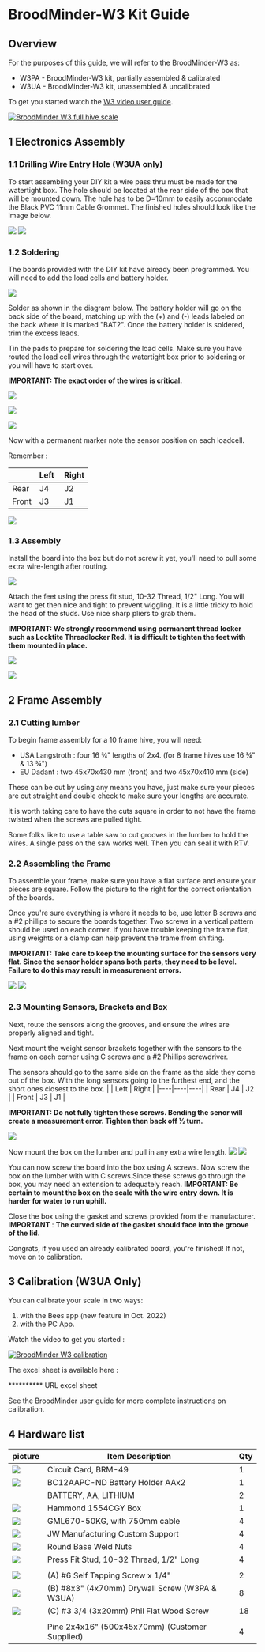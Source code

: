# BroodMinder-W3 Kit Guide

## Overview

For the purposes of this guide, we will refer to the BroodMinder-W3 as:
- W3PA - BroodMinder-W3 kit, partially assembled & calibrated
- W3UA - BroodMinder-W3 kit, unassembled & uncalibrated

To get you started watch the [W3 video user guide](https://mybroodminder.com/app/resources/video-guides).

[![BroodMinder W3 full hive scale](https://i3.ytimg.com/vi/tI6Kw-PU_3A/maxresdefault.jpg)](https://youtu.be/tI6Kw-PU_3A)



## 1 Electronics Assembly

### 1.1 Drilling Wire Entry Hole (W3UA only)

To start assembling your DIY kit a wire pass thru must be made for the watertight box. The hole should be located at the rear side of the box that will be mounted down. The hole has to be D=10mm to easily accommodate the Black PVC 11mm Cable Grommet. The finished holes should look like the image below.

![](./images/1_box-hole.jpg)
![](./images/2_box-hole_rubber.jpg)

### 1.2 Soldering

The boards provided with the DIY kit have already been programmed. You will need to add the load cells and battery holder.

![](./images/3_xlr_board.png)

Solder as shown in the diagram below. The battery holder will go on the back side of the board, matching up with the (+) and (-) leads labeled on the back where it is marked "BAT2". Once the battery holder is soldered, trim the excess leads.

Tin the pads to prepare for soldering the load cells. Make sure you have routed the load cell wires through the watertight box prior to soldering or you will have to start over.

**IMPORTANT: The exact order of the wires is critical.**

![](./images/4_soldering_order.png)

![](./images/5_welded_wires.png)

![](./images/6_elec_assy.jpg)

Now with a permanent marker note the sensor position on each loadcell. 

Remember :

| | Left | Right |
|----|----|----|
| Rear | J4 | J2 |
| Front | J3 | J1 |


![](images/6.1_mark_pos.jpg)


### 1.3 Assembly

Install the board into the box but do not screw it yet, you'll need to pull some extra wire-length after routing.

![](images/7_board_in_box.jpg)

Attach the feet using the press fit stud, 10-32 Thread, 1/2" Long. You will want to get then nice and tight to prevent wiggling. It is a little tricky to hold the head of the studs. Use nice sharp pliers to grab them.

**IMPORTANT: We strongly recommend using permanent thread locker such as Locktite Threadlocker Red. It is difficult to tighten the feet with them mounted in place.**

![](images/8_feet.png)

![](images/9_feet_detail.jpg)



## 2 Frame Assembly

### 2.1 Cutting lumber

To begin frame assembly for a 10 frame hive, you will need:

- USA Langstroth : four 16 ¾" lengths of 2x4. (for 8 frame hives use 16 ¾" & 13 ¾") 
- EU Dadant : two 45x70x430 mm (front) and two 45x70x410 mm (side)

These can be cut by using any means you have, just make sure your pieces are cut straight and double check to make sure your lengths are accurate. 

It is worth taking care to have the cuts square in order to not have the frame twisted when the screws are pulled tight.

Some folks like to use a table saw to cut grooves in the lumber to hold the wires. A single pass on the saw works well. Then you can seal it with RTV.


### 2.2 Assembling the Frame

To assemble your frame, make sure you have a flat surface and ensure your pieces are square. Follow the picture to the right for the correct orientation of the boards.

Once you're sure everything is where it needs to be, use letter B screws and a #2 phillips to secure the boards together. Two screws in a vertical pattern should be used on each corner. If you have trouble keeping the frame flat, using weights or a clamp can help prevent the frame from shifting.

**IMPORTANT: Take care to keep the mounting surface for the sensors very flat. Since the sensor holder spans both parts, they need to be level. Failure to do this may result in measurement errors.**

![](images/10_structure_langs.png)
![](images/10_structure_dadant.jpg)


### 2.3 Mounting Sensors, Brackets and Box

Next, route the sensors along the grooves, and ensure the wires are properly aligned and tight.

Next mount the weight sensor brackets together with the sensors to the frame on each corner using C screws and a #2 Phillips screwdriver.

The sensors should go to the same side on the frame as the side they come out of the box. 
With the long sensors going to the furthest end, and the short ones closest to the box.
| | Left | Right |
|----|----|----|
| Rear | J4 | J2 |
| Front | J3 | J1 |

**IMPORTANT: Do not fully tighten these screws. Bending the senor will create a measurement error. Tighten then back off ½ turn.**

![](images/11_routing.jpg) 



Now mount the box on the lumber and pull in any extra wire length.
![](images/12a_mountbox.jpg) 
![](images/12b_mountbox.jpg) 


You can now screw the board into the box using A screws.
Now screw the box on the lumber with  with C screws.Since these screws go through the box, you may need an extension to adequately reach.
**IMPORTANT: Be certain to mount the box on the scale with the wire entry down. It is harder for water to run uphill.**

Close the box using the gasket and screws provided from the manufacturer.
**IMPORTANT** : **The curved side of the gasket should face into the groove of the lid.**

Congrats, if you used an already calibrated board, you're finished! If not, move on to calibration.

## 3 Calibration (W3UA Only)

You can calibrate your scale in two ways:

1. with the Bees app (new feature in Oct. 2022) 
2. with the PC App. 

Watch the video to get you started :

[![BroodMinder W3 calibration](https://i3.ytimg.com/vi/g8QUoGfgbbw/maxresdefault.jpg)](https://youtu.be/g8QUoGfgbbw)


The excel sheet is available here :

********** URL excel sheet


See the BroodMinder user guide for more complete instructions on calibration.



## 4 Hardware list

| picture | **Item Description** | **Qty** |
| --- | --- | --- |
|![](./images/3_xlr_board_300px.png) | Circuit Card, BRM-49 | 1 |
|![](./images/99_bat_holder.jpg) | BC12AAPC-ND Battery Holder AAx2 | 1 |
| | BATTERY, AA, LITHIUM | 2 |
|![](./images/99_hammond.png) | Hammond 1554CGY Box | 1 |
|![](./images/99_loadcell.jpg)| GML670-50KG, with 750mm cable | 4 | 
|![](./images/99_3d_print_support.jpg) | JW Manufacturing Custom Support | 4 |
|![](./images/99_round_base_weld_nuts.jpg)  | Round Base Weld Nuts | 4 |
|![](./images/99_press_fit_stud.jpg)| Press Fit Stud, 10-32 Thread, 1/2" Long | 4 |
| |  |  |
|![](./images/99_self_tapping_screw.jpg)  | (A) #6 Self Tapping Screw x 1/4" | 2 |
|![](./images/99_4x70_screw.jpg)  | (B) #8x3" (4x70mm) Drywall Screw (W3PA & W3UA) | 8 |
|![](./images/99_3x20_screw.jpg)  | (C) #3 3/4 (3x20mm) Phil Flat Wood Screw | 18 |
| | | |
| | Pine 2x4x16" (500x45x70mm) (Customer Supplied) | 4 |

